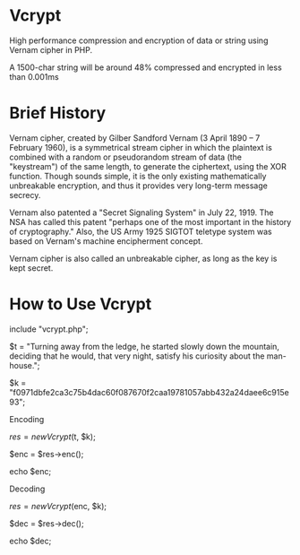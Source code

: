 # Vcrypt
High performance compression and encryption of data or string using Vernam cipher in PHP.

A 1500-char string will be around 48% compressed and encrypted in less than 0.001ms

# Brief History

Vernam cipher, created by Gilber Sandford Vernam (3 April 1890 – 7 February 1960), is a symmetrical stream cipher in which the plaintext is combined with a random or pseudorandom stream of data (the "keystream") of the same length, to generate the ciphertext, using the XOR function. Though sounds simple, it is the only existing mathematically unbreakable encryption, and thus it provides very long-term message secrecy.

Vernam also patented a "Secret Signaling System" in July 22, 1919. The NSA has called this patent "perhaps one of the most important in the history of cryptography." Also, the US Army 1925 SIGTOT teletype system was based on Vernam's machine encipherment concept.

Vernam cipher is also called an unbreakable cipher, as long as the key is kept secret.

# How to Use Vcrypt

include "vcrypt.php";

$t = "Turning away from the ledge, he started slowly down the mountain, deciding that he would, that very night, satisfy his curiosity about the man-house.";

$k = "f0971dbfe2ca3c75b4dac60f087670f2caa19781057abb432a24daee6c915e93";

Encoding

$res = new Vcrypt($t, $k);

$enc = $res->enc();

echo $enc;

Decoding

$res = new Vcrypt($enc, $k);

$dec = $res->dec();

echo $dec;
